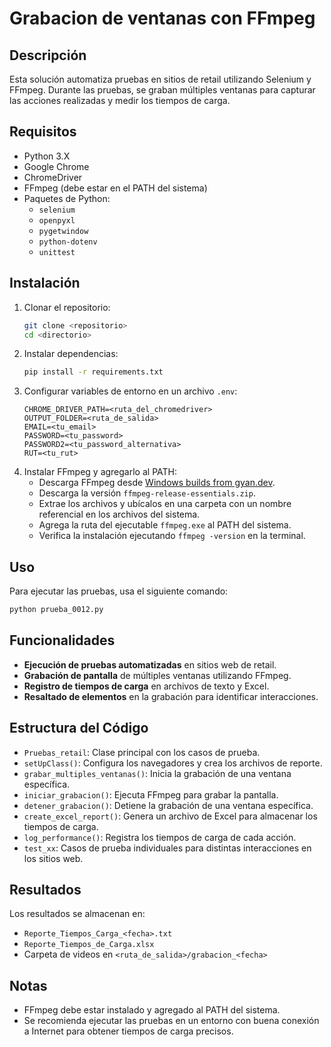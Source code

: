 # Grabacion de ventanas con FFmpeg

## Descripción

Esta solución automatiza pruebas en sitios de retail utilizando Selenium y FFmpeg. Durante las pruebas, se graban múltiples ventanas para capturar las acciones realizadas y medir los tiempos de carga.

## Requisitos

 - Python 3.X
 - Google Chrome
 - ChromeDriver
 - FFmpeg (debe estar en el PATH del sistema)
 -  Paquetes de Python:
     - `selenium`
     - `openpyxl`
     - `pygetwindow`
     - `python-dotenv`
     - `unittest`

## Instalación
1. Clonar el repositorio:
   ```bash
   git clone <repositorio>
   cd <directorio>
   ```
2. Instalar dependencias:
   ```bash
   pip install -r requirements.txt
   ```
3. Configurar variables de entorno en un archivo `.env`:
   ```
   CHROME_DRIVER_PATH=<ruta_del_chromedriver>
   OUTPUT_FOLDER=<ruta_de_salida>
   EMAIL=<tu_email>
   PASSWORD=<tu_password>
   PASSWORD2=<tu_password_alternativa>
   RUT=<tu_rut>
   ```
4. Instalar FFmpeg y agregarlo al PATH:
   - Descarga FFmpeg desde [Windows builds from gyan.dev](https://www.gyan.dev/ffmpeg/builds/).
   - Descarga la versión `ffmpeg-release-essentials.zip`.
   - Extrae los archivos y ubícalos en una carpeta con un nombre referencial en los archivos del sistema.
   - Agrega la ruta del ejecutable `ffmpeg.exe` al PATH del sistema.
   - Verifica la instalación ejecutando `ffmpeg -version` en la terminal.

## Uso
Para ejecutar las pruebas, usa el siguiente comando:
```bash
python prueba_0012.py
```

## Funcionalidades
- **Ejecución de pruebas automatizadas** en sitios web de retail.
- **Grabación de pantalla** de múltiples ventanas utilizando FFmpeg.
- **Registro de tiempos de carga** en archivos de texto y Excel.
- **Resaltado de elementos** en la grabación para identificar interacciones.

## Estructura del Código
- `Pruebas_retail`: Clase principal con los casos de prueba.
- `setUpClass()`: Configura los navegadores y crea los archivos de reporte.
- `grabar_multiples_ventanas()`: Inicia la grabación de una ventana específica.
- `iniciar_grabacion()`: Ejecuta FFmpeg para grabar la pantalla.
- `detener_grabacion()`: Detiene la grabación de una ventana específica.
- `create_excel_report()`: Genera un archivo de Excel para almacenar los tiempos de carga.
- `log_performance()`: Registra los tiempos de carga de cada acción.
- `test_xx`: Casos de prueba individuales para distintas interacciones en los sitios web.

## Resultados
Los resultados se almacenan en:
- `Reporte_Tiempos_Carga_<fecha>.txt`
- `Reporte_Tiempos_de_Carga.xlsx`
- Carpeta de videos en `<ruta_de_salida>/grabacion_<fecha>`

## Notas
- FFmpeg debe estar instalado y agregado al PATH del sistema.
- Se recomienda ejecutar las pruebas en un entorno con buena conexión a Internet para obtener tiempos de carga precisos.


















